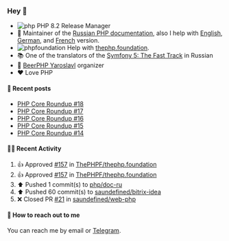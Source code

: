 ### Hey 👋

- ![php](https://user-images.githubusercontent.com/4685504/174548850-037dfd35-3b33-4154-9c50-95efd45ba66a.png) PHP 8.2 Release Manager
- 📖 Maintainer of the [Russian PHP documentation](https://github.com/php/doc-ru), also I help with [English](https://github.com/php/doc-en), [German](https://github.com/php/doc-de), and [French](https://github.com/php/doc-fr) version.
- ![phpfoundation](https://user-images.githubusercontent.com/4685504/174548733-72f62c18-f57e-47a6-8201-cb3d87e06b98.png) Help with [thephp.foundation](https://github.com/ThePHPF/thephp.foundation).
- 📚 One of the translators of
  the [Symfony 5: The Fast Track](https://symfony.com/doc/current/the-fast-track/ru/index.html)
  in Russian
- 🍻 [BeerPHP Yaroslavl](https://github.com/beerphp/yaroslavl) organizer
- ❤️ Love PHP

#### 📜 Recent posts

<!-- BLOG-POST-LIST:START -->
- [PHP Core Roundup #18](https://thephp.foundation/blog/2023/11/01/php-core-roundup-18/)
- [PHP Core Roundup #17](https://thephp.foundation/blog/2023/10/01/php-core-roundup-17/)
- [PHP Core Roundup #16](https://thephp.foundation/blog/2023/09/01/php-core-roundup-16/)
- [PHP Core Roundup #15](https://thephp.foundation/blog/2023/08/01/php-core-roundup-15/)
- [PHP Core Roundup #14](https://thephp.foundation/blog/2023/07/01/php-core-roundup-14/)
<!-- BLOG-POST-LIST:END -->

#### 👨‍💻 Recent Activity

<!--RECENT_ACTIVITY:start-->
1. 👍 Approved [#157](https://github.com/ThePHPF/thephp.foundation/pull/157#pullrequestreview-2248224312) in [ThePHPF/thephp.foundation](https://github.com/ThePHPF/thephp.foundation)<br>
2. 👍 Approved [#157](https://github.com/ThePHPF/thephp.foundation/pull/157#pullrequestreview-2248224312) in [ThePHPF/thephp.foundation](https://github.com/ThePHPF/thephp.foundation)<br>
3. ⬆️ Pushed 1 commit(s) to [php/doc-ru](https://github.com/php/doc-ru)<br>
4. ⬆️ Pushed 60 commit(s) to [saundefined/bitrix-idea](https://github.com/saundefined/bitrix-idea)<br>
5. ❌ Closed PR [#21](https://github.com/saundefined/web-php/pull/21) in [saundefined/web-php](https://github.com/saundefined/web-php)<br>
<!--RECENT_ACTIVITY:end-->

#### 💌 How to reach out to me

You can reach me by email or [Telegram](https://t.me/saundefined).
